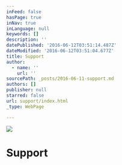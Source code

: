 ```yaml
---
inFeed: false
hasPage: true
inNav: true
inLanguage: null
keywords: []
description: ''
datePublished: '2016-06-12T03:51:14.487Z'
dateModified: '2016-06-12T03:51:04.677Z'
title: Support
author:
  - name: ''
    url: ''
sourcePath: _posts/2016-06-11-support.md
authors: []
publisher: null
starred: false
url: support/index.html
_type: WebPage

---
```

![](https://s3-us-west-2.amazonaws.com/the-grid-img/p/edd3c5867c48f255e1233f84050c8a138154cd75.jpg)

# Support